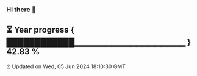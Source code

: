 ### Hi there 👋
⏳ Year progress { ████████████▁▁▁▁▁▁▁▁▁▁▁▁▁▁▁▁▁▁ } 42.83 %
---
⏰ Updated on Wed, 05 Jun 2024 18:10:30 GMT

